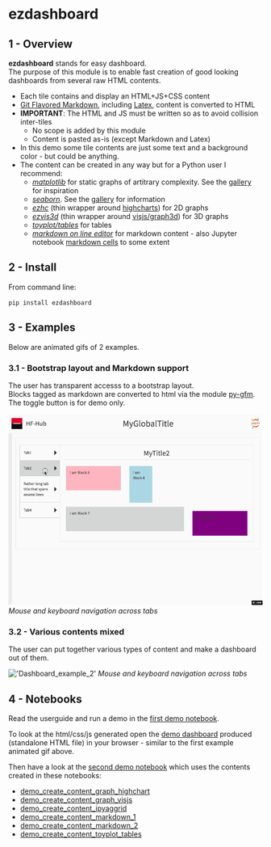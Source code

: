 # ezdashboard

## 1 - Overview

**ezdashboard** stands for easy dashboard.  
The purpose of this module is to enable fast creation of good looking dashboards from several raw HTML contents.  

+ Each tile contains and display an HTML+JS+CSS content
+ [Git Flavored Markdown](https://github.github.com/gfm/), including [Latex](http://www.codecogs.com/latex/eqneditor.php), content is converted to HTML
+ **IMPORTANT**: The HTML and JS must be written so as to avoid collision inter-tiles
    + No scope is added by this module
    + Content is pasted as-is (except Markdown and Latex)
+ In this demo some tile contents are just some text and a background color - but could be anything.  
+ The content can be created in any way but for a Python user I recommend:
    + *[matplotlib](https://matplotlib.org/)* for static graphs of artitrary complexity. See the [gallery](https://matplotlib.org/gallery.html) for inspiration
    + *[seaborn](https://seaborn.pydata.org/)*. See the [gallery](https://seaborn.pydata.org/examples/index.html) for information
    + *[ezhc](https://github.com/oscar6echo/ezhc)* (thin wrapper around [highcharts](https://www.highcharts.com/demo)) for 2D graphs
    + *[ezvis3d](https://github.com/oscar6echo/ezvis3d)* (thin wrapper around [visjs/graph3d](http://visjs.org/graph3d_examples.html)) for 3D graphs
    + *[toyplot/tables](https://toyplot.readthedocs.io/en/stable/table-coordinates.html)* for tables
    + *[markdown on line editor](https://jbt.github.io/markdown-editor/)* for markdown content - also Jupyter notebook [markdown cells](http://jupyter-notebook.readthedocs.io/en/latest/examples/Notebook/Working%20With%20Markdown%20Cells.html) to some extent


## 2 - Install

From command line:
````
pip install ezdashboard
````

## 3 - Examples

Below are animated gifs of 2 examples.  

### 3.1 - Bootstrap layout and Markdown support

The user has transparent accesss to a bootstrap layout.  
Blocks tagged as markdown are converted to html via the module [py-gfm](https://github.com/zopieux/py-gfm).  
The toggle button is for demo only.  

!['Dashboard_example_1'](img/demo_ezdashboard_1.gif)
*Mouse and keyboard navigation across tabs*

### 3.2 - Various contents mixed

The user can put together various types of content and make a dashboard out of them.  

!['Dashboard_example_2'](img/demo_ezdashboard_2.gif)
*Mouse and keyboard navigation across tabs*


## 4 - Notebooks

Read the userguide and run a demo in the [first demo notebook](http://nbviewer.jupyter.org/urls/gitlab.com/oscar6echo/ezdashboard/raw/master/demo_ezdashboard_1.ipynb).  

To look at the html/css/js generated open the [demo dashboard](https://gitlab.com/oscar6echo/ezdashboard/blob/master/sample/index_sample.html) produced (standalone HTML file) in your browser - similar to the first example animated gif above.


Then have a look at the [second demo notebook](http://nbviewer.jupyter.org/urls/gitlab.com/oscar6echo/ezdashboard/raw/master/demo_ezdashboard_2.ipynb) which uses the contents created in these notebooks:
+ [demo_create_content_graph_highchart](http://nbviewer.jupyter.org/urls/gitlab.com/oscar6echo/ezdashboard/raw/master/demo_create_content_graph_highchart.ipynb)
+ [demo_create_content_graph_visjs](http://nbviewer.jupyter.org/urls/gitlab.com/oscar6echo/ezdashboard/raw/master/demo_create_content_graph_visjs.ipynb)
+ [demo_create_content_ipyaggrid](http://nbviewer.jupyter.org/urls/gitlab.com/oscar6echo/ezdashboard/raw/master/demo_create_content_ipyaggrid.ipynb)
+ [demo_create_content_markdown_1](http://nbviewer.jupyter.org/urls/gitlab.com/oscar6echo/ezdashboard/raw/master/demo_create_content_markdown_1.ipynb)
+ [demo_create_content_markdown_2](http://nbviewer.jupyter.org/urls/gitlab.com/oscar6echo/ezdashboard/raw/master/demo_create_content_markdown_2.ipynb)
+ [demo_create_content_toyplot_tables](http://nbviewer.jupyter.org/urls/gitlab.com/oscar6echo/ezdashboard/raw/master/demo_create_content_toyplot_tables.ipynb)


<!-- pandoc --from=markdown --to=rst --output=README.rst README.md -->
